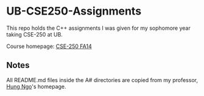 UB-CSE250-Assignments
=====================

This repo holds the C++ assignments I was given for my sophomore year taking CSE-250 at UB.

Course homepage: [CSE-250 FA14](http://www.cse.buffalo.edu/~hungngo/classes/2014/Fall/250/)

## Notes
All README.md files inside the A# directories are copied from my professor, [Hung Ngo](http://www.cse.buffalo.edu/~hungngo)'s homepage.

